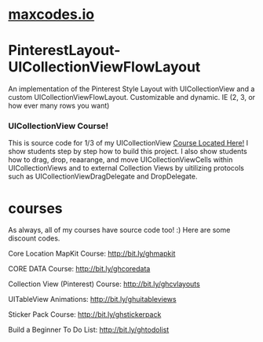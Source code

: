 # **[maxcodes.io](https://www.maxcodes.io)**

# PinterestLayout-UICollectionViewFlowLayout
An implementation of the Pinterest Style Layout with UICollectionView and a custom UICollectionViewFlowLayout. Customizable and dynamic. IE (2, 3, or how ever many rows you want)

### UICollectionView Course!
This is source code for 1/3 of my UICollectionView [Course Located Here!](http://bit.ly/githubdragdropcoupon) I show students step by step how to build this project.
I also show students how to drag, drop, reaarange, and move UICollectionViewCells within UICollectionViews and to external Collection Views by uitilizing protocols such as UICollectionViewDragDelegate and DropDelegate.

# courses
As always, all of my courses have source code too! :)
Here are some discount codes.

Core Location MapKit Course: http://bit.ly/ghmapkit

CORE DATA Course: http://bit.ly/ghcoredata

Collection View (Pinterest) Course: http://bit.ly/ghcvlayouts

UITableView Animations: http://bit.ly/ghuitableviews

Sticker Pack Course: http://bit.ly/ghstickerpack

Build a Beginner To Do List: http://bit.ly/ghtodolist
